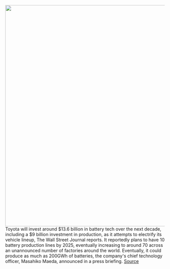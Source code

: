 <img src='https://cdn.vox-cdn.com/thumbor/A_qQ4kzx0Gjifap3VMnjar_DGkg=/0x0:4000x3000/1200x800/filters:focal(1680x1180:2320x1820)/cdn.vox-cdn.com/uploads/chorus_image/image/69828779/20210419_01_02.0.jpg' width='700px' /><br/>
Toyota will invest around $13.6 billion in battery tech over the next decade, including a $9 billion investment in production, as it attempts to electrify its vehicle lineup, The Wall Street Journal reports. It reportedly plans to have 10 battery production lines by 2025, eventually increasing to around 70 across an unannounced number of factories around the world. Eventually, it could produce as much as 200GWh of batteries, the company's chief technology officer, Masahiko Maeda, announced in a press briefing.
<a href='https://www.theverge.com/2021/9/8/22662236/toyota-battery-investment-electric-cars-hybrids-2030'> Source <a/>